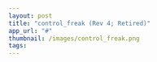 ```yaml
---
layout: post
title: "control_freak (Rev 4; Retired)"
app_url: "#"
thumbnail: /images/control_freak.png
tags:
---
```

